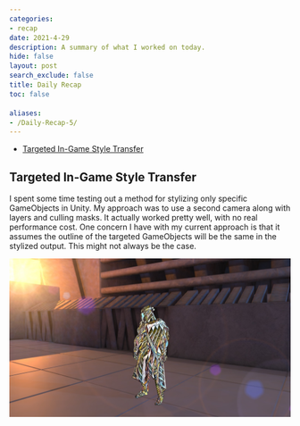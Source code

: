 ```yaml
---
categories:
- recap
date: 2021-4-29
description: A summary of what I worked on today.
hide: false
layout: post
search_exclude: false
title: Daily Recap
toc: false

aliases:
- /Daily-Recap-5/
---
```


* [Targeted In-Game Style Transfer](#targeted-in-game-style-transfer)

  

## Targeted In-Game Style Transfer

I spent some time testing out a method for stylizing only specific GameObjects in Unity. My approach was to use a second camera along with layers and culling masks. It actually worked pretty well, with no real performance cost. One concern I have with my current approach is that it assumes the outline of the targeted GameObjects will be the same in the stylized output. This might not always be the case.

![targeted_stylization](./images/targeted_stylization.jpg)





<!-- Cloudflare Web Analytics --><script defer src='https://static.cloudflareinsights.com/beacon.min.js' data-cf-beacon='{"token": "56b8d2f624604c4891327b3c0d9f6703"}'></script><!-- End Cloudflare Web Analytics -->